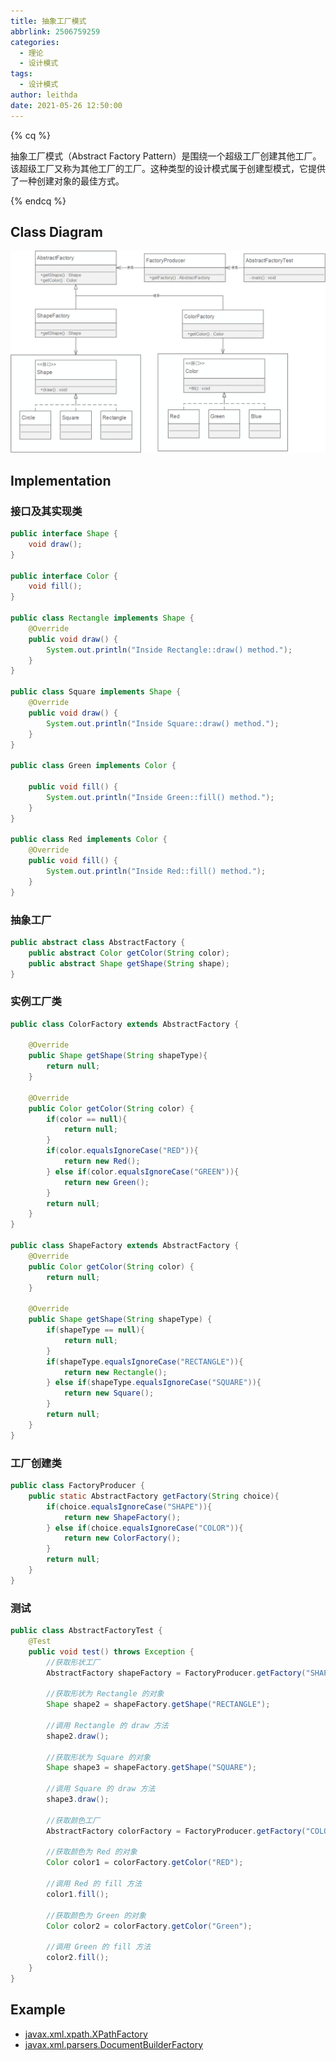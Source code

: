 ```yaml
---
title: 抽象工厂模式
abbrlink: 2506759259
categories:
  - 理论
  - 设计模式
tags:
  - 设计模式
author: leithda
date: 2021-05-26 12:50:00
---
```


{% cq %}

抽象工厂模式（Abstract Factory Pattern）是围绕一个超级工厂创建其他工厂。该超级工厂又称为其他工厂的工厂。这种类型的设计模式属于创建型模式，它提供了一种创建对象的最佳方式。

{% endcq %}

<!-- More -->

## Class Diagram


![](设计模式-抽象工厂模式/abstractFactory.png)

## Implementation

### 接口及其实现类
```java
public interface Shape {
    void draw();
}

public interface Color {
    void fill();
}

public class Rectangle implements Shape {
    @Override
    public void draw() {
        System.out.println("Inside Rectangle::draw() method.");
    }
}

public class Square implements Shape {
    @Override
    public void draw() {
        System.out.println("Inside Square::draw() method.");
    }
}

public class Green implements Color {

    public void fill() {
        System.out.println("Inside Green::fill() method.");
    }
}

public class Red implements Color {
    @Override
    public void fill() {
        System.out.println("Inside Red::fill() method.");
    }
}
```

### 抽象工厂
```java
public abstract class AbstractFactory {
    public abstract Color getColor(String color);
    public abstract Shape getShape(String shape);
}
```

### 实例工厂类
```java
public class ColorFactory extends AbstractFactory {

    @Override
    public Shape getShape(String shapeType){
        return null;
    }

    @Override
    public Color getColor(String color) {
        if(color == null){
            return null;
        }
        if(color.equalsIgnoreCase("RED")){
            return new Red();
        } else if(color.equalsIgnoreCase("GREEN")){
            return new Green();
        }
        return null;
    }
}

public class ShapeFactory extends AbstractFactory {
    @Override
    public Color getColor(String color) {
        return null;
    }

    @Override
    public Shape getShape(String shapeType) {
        if(shapeType == null){
            return null;
        }
        if(shapeType.equalsIgnoreCase("RECTANGLE")){
            return new Rectangle();
        } else if(shapeType.equalsIgnoreCase("SQUARE")){
            return new Square();
        }
        return null;
    }
}
```

### 工厂创建类
```java
public class FactoryProducer {
    public static AbstractFactory getFactory(String choice){
        if(choice.equalsIgnoreCase("SHAPE")){
            return new ShapeFactory();
        } else if(choice.equalsIgnoreCase("COLOR")){
            return new ColorFactory();
        }
        return null;
    }
}
```

### 测试
```java
public class AbstractFactoryTest {
    @Test
    public void test() throws Exception {
        //获取形状工厂
        AbstractFactory shapeFactory = FactoryProducer.getFactory("SHAPE");

        //获取形状为 Rectangle 的对象
        Shape shape2 = shapeFactory.getShape("RECTANGLE");

        //调用 Rectangle 的 draw 方法
        shape2.draw();

        //获取形状为 Square 的对象
        Shape shape3 = shapeFactory.getShape("SQUARE");

        //调用 Square 的 draw 方法
        shape3.draw();

        //获取颜色工厂
        AbstractFactory colorFactory = FactoryProducer.getFactory("COLOR");

        //获取颜色为 Red 的对象
        Color color1 = colorFactory.getColor("RED");

        //调用 Red 的 fill 方法
        color1.fill();

        //获取颜色为 Green 的对象
        Color color2 = colorFactory.getColor("Green");

        //调用 Green 的 fill 方法
        color2.fill();
    }
}
```

## Example
- [javax.xml.xpath.XPathFactory](http://docs.oracle.com/javase/8/docs/api/javax/xml/xpath/XPathFactory.html#newInstance--)
- [javax.xml.parsers.DocumentBuilderFactory](http://docs.oracle.com/javase/8/docs/api/javax/xml/parsers/DocumentBuilderFactory.html)